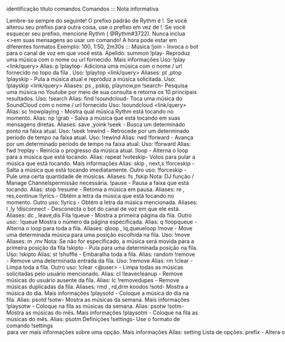 identificação	título
comandos
Comandos
::: Nota informativa

Lembre-se sempre do seguinte!
O prefixo padrão de Rythm é !. Se você alterou seu prefixo para outra coisa, use o prefixo em vez de !. Se você esquecer seu prefixo, mencione Rythm ( @Rythm#3722).
Nunca inclua <>em suas mensagens ao usar um comando!
A hora pode estar em diferentes formatos
Exemplo: 100, 1:50, 2m30s :::
Música
!join - Invoca o bot para o canal de voz em que você está.
Apelido: summon
!play- Reproduz uma música com o nome ou url fornecido. Mais informações
Uso: !play <link/query>
Alias: p
!playtop- Adiciona uma música com o nome / url fornecido no topo da fila .
Uso: !playtop <link/query>
Aliases: pt ,ptop
!playskip - Pula a música atual e reproduz a música solicitada.
Uso: !playskip <link/query>
Aliases: ps , pskip, playnow,pn
!search- Pesquisa uma música no Youtube por meio de sua consulta e retorna os 10 principais resultados.
Uso: !search <query>
Alias: find
!soundcloud- Toca uma música do SoundCloud com o nome / url fornecido
Uso: !soundcloud <link/query>
Alias: sc
!nowplaying - Mostra qual música Rythm está tocando no momento.
Alias: np
!grab - Salva a música que está tocando em suas mensagens diretas.
Aliases: save ,yoink
!seek - Busca um determinado ponto na faixa atual.
Uso: !seek <time>
!rewind - Retrocede por um determinado período de tempo na faixa atual.
Uso: !rewind <time>
Alias: rwd
!forward - Avança por um determinado período de tempo na faixa atual.
Uso: !forward <time>
Alias: fwd
!replay - Reinicia o progresso da música atual.
!loop - Alterna o loop para a música que está tocando.
Alias: repeat
!voteskip- Votos para pular a música que está tocando. Mais informações
Alias: skip , next,s
!forceskip - Salta a música que está tocando imediatamente.
Outro uso: !forceskip <number> - Pule uma certa quantidade de músicas.
Aliases: fs ,fskip
Nota: DJ função / Manage Channelspermissão necessária.
!pause - Pausa a faixa que está tocando.
Alias: stop
!resume - Retoma a música em pausa.
Aliases: re , res,continue
!lyrics - Obtém a letra da música que está tocando no momento.
Outro uso: !lyrics <song name> - Obtém a letra da música mencionada.
Aliases: l ,ly
!disconnect - Desconecta o bot do canal de voz em que ele está.
Aliases: dc , leave,dis
Fila
!queue - Mostra a primeira página da fila.
Outro uso:: !queue <page> Mostra o número da página especificada.
Alias: q
!loopqueue - Alterna o loop para toda a fila.
Aliases: qloop , lq,queueloop
!move - Move uma determinada música para uma posição escolhida na fila.
Uso: !move <old positon> <new position>
Aliases: m ,mv
Nota: Se <new position>não for especificado, a música será movida para a primeira posição da fila
!skipto - Pula para uma determinada posição na fila.
Uso: !skipto <position>
Alias: st
!shuffle - Embaralha toda a fila.
Alias: random
!remove - Remove uma determinada entrada da fila.
Uso: !remove <numbers>
Alias: rm
!clear - Limpa toda a fila.
Outro uso: !clear <@user> - Limpa todas as músicas solicitadas pelo usuário mencionado.
Alias: cl
!leavecleanup - Remove músicas do usuário ausente da fila.
Alias: lc
!removedupes - Remove músicas duplicadas da fila.
Aliases: rmd , rd,drm
koodos
!sotd- Mostra a música do dia. Mais informações
!playsotd - Coloque a música do dia na fila.
Alias: psotd
!sotw- Mostra as músicas da semana. Mais informações
!playsotw - Coloque na fila as músicas da semana.
Alias: psotw
!sotm- Mostra as músicas do mês. Mais informações
!playsotm - Coloque na fila as músicas do mês.
Alias: psotm
Definições
!settings- Use o formato de comando !settings <option>para ver mais informações sobre uma opção. Mais informações
Alias: setting
Lista de opções:
prefix - Altera o prefixo de Rythm.
announcesongs - Permite que o bot anuncie cada nova música tocando.
preventduplicates - Impede que os usuários adicionem músicas à fila que já estão na fila.
blacklist- Permite que você coloque na lista negra os canais nos quais não deseja que o Rythm responda.
maxqueuelength - Limita quantas músicas a fila pode armazenar.
maxusersongs - Limita quantas músicas o usuário pode enfileirar de uma vez.
djonly - Define o servidor para funcionar no modo apenas DJ.
djrole- Altera qual função é considerada DJ. As funções nomeadas DJainda funcionarão.
djplaylists - Permite apenas DJs enfileirar listas de reprodução.
reset - Redefine todas as configurações de Rythm.
Apenas Premium :
defaultvolume - Define o volume padrão em que o bot sempre iniciará.
autoplay - Alterna as músicas de reprodução automática da lista de reprodução quando nada mais está tocando.
alwaysplaying - Configura o Rythm para permanecer no seu canal de voz 24 horas por dia, 7 dias por semana.
Prêmio
!effects- Mostra os efeitos de áudio atuais. Apenas doador
Outros usos :
!effects help - Mostra todos os efeitos de áudio disponíveis.
!effects clear - Limpa todos os efeitos de áudio.
Alias: effect
!speed- Mostra informações sobre o efeito de velocidade atual. Apenas doador
Outro uso : !speed <0.1 - 3>- Modifica a velocidade de reprodução.
!bass- Mostra informações sobre o efeito de reforço de graves atual. Apenas doador
Outro uso : !bass <1 - 5>- Aumenta o baixo da música atual.
!nightcore- Alterna o efeito nightcore. Apenas doador
!slowed- Alterna o efeito lento. Apenas doador
!volume- Produz o volume atual. Apenas doador
Outro uso: !volume <1-200> - Altera o volume atual.
Alias: vol
Outras
!prune - Exclui as mensagens e comandos do bot.
Aliases: purge ,clean
!invite - Mostra os links oficiais de Rythm!
Alias: links
!info - Mostra informações sobre Rythm!
!shard - Verifica o fragmento do servidor em que seu servidor está.
Alias: debug
!ping - Verifica o tempo de resposta do bot ao Discord.
!aliases - Lista todos os apelidos de comando.
